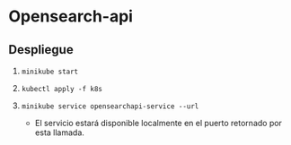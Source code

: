 # Opensearch-api

## Despliegue

 1. ```console
    minikube start
    ```
 2. ```console
    kubectl apply -f k8s
    ```
 3. ```console
    minikube service opensearchapi-service --url
    ```
    - El servicio estará disponible localmente en el puerto retornado por esta llamada.

